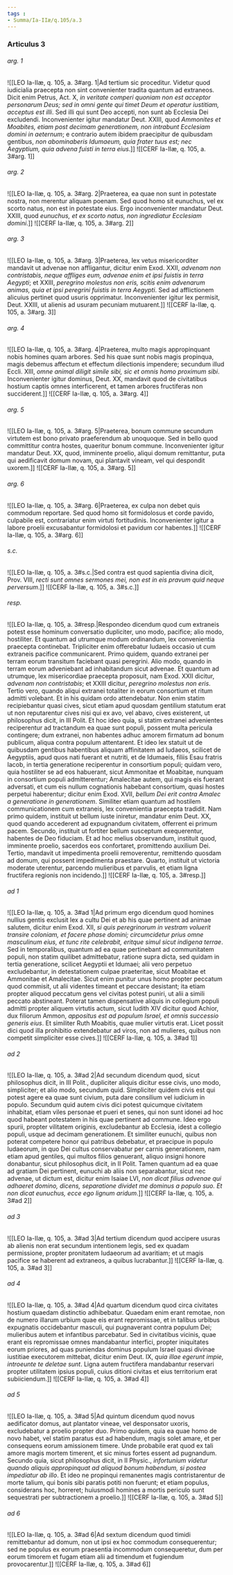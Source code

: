 ```yaml
---
tags : 
- Summa/Ia-IIæ/q.105/a.3
---
```


### Articulus 3

###### arg. 1
![[LEO Ia-IIæ, q. 105, a. 3#arg. 1|Ad tertium sic proceditur. Videtur quod iudicialia praecepta non sint convenienter tradita quantum ad extraneos. Dicit enim Petrus, Act. X, *in veritate comperi quoniam non est acceptor personarum Deus; sed in omni gente qui timet Deum et operatur iustitiam, acceptus est illi*. Sed illi qui sunt Deo accepti, non sunt ab Ecclesia Dei excludendi. Inconvenienter igitur mandatur Deut. XXIII, quod *Ammonites et Moabites, etiam post decimam generationem, non intrabunt Ecclesiam domini in aeternum*; e contrario autem ibidem praecipitur de quibusdam gentibus, *non abominaberis Idumaeum, quia frater tuus est; nec Aegyptium, quia advena fuisti in terra eius*.]]
![[CERF Ia-IIæ, q. 105, a. 3#arg. 1]]

###### arg. 2
![[LEO Ia-IIæ, q. 105, a. 3#arg. 2|Praeterea, ea quae non sunt in potestate nostra, non merentur aliquam poenam. Sed quod homo sit eunuchus, vel ex scorto natus, non est in potestate eius. Ergo inconvenienter mandatur Deut. XXIII, quod *eunuchus, et ex scorto natus, non ingrediatur Ecclesiam domini*.]]
![[CERF Ia-IIæ, q. 105, a. 3#arg. 2]]

###### arg. 3
![[LEO Ia-IIæ, q. 105, a. 3#arg. 3|Praeterea, lex vetus misericorditer mandavit ut advenae non affligantur, dicitur enim Exod. XXII, *advenam non contristabis, neque affliges eum, advenae enim et ipsi fuistis in terra Aegypti*; et XXIII, *peregrino molestus non eris, scitis enim advenarum animas, quia et ipsi peregrini fuistis in terra Aegypti*. Sed ad afflictionem alicuius pertinet quod usuris opprimatur. Inconvenienter igitur lex permisit, Deut. XXIII, ut alienis ad usuram pecuniam mutuarent.]]
![[CERF Ia-IIæ, q. 105, a. 3#arg. 3]]

###### arg. 4
![[LEO Ia-IIæ, q. 105, a. 3#arg. 4|Praeterea, multo magis appropinquant nobis homines quam arbores. Sed his quae sunt nobis magis propinqua, magis debemus affectum et effectum dilectionis impendere; secundum illud Eccli. XIII, *omne animal diligit simile sibi, sic et omnis homo proximum sibi*. Inconvenienter igitur dominus, Deut. XX, mandavit quod de civitatibus hostium captis omnes interficerent, et tamen arbores fructiferas non succiderent.]]
![[CERF Ia-IIæ, q. 105, a. 3#arg. 4]]

###### arg. 5
![[LEO Ia-IIæ, q. 105, a. 3#arg. 5|Praeterea, bonum commune secundum virtutem est bono privato praeferendum ab unoquoque. Sed in bello quod committitur contra hostes, quaeritur bonum commune. Inconvenienter igitur mandatur Deut. XX, quod, imminente proelio, aliqui domum remittantur, puta qui aedificavit domum novam, qui plantavit vineam, vel qui despondit uxorem.]]
![[CERF Ia-IIæ, q. 105, a. 3#arg. 5]]

###### arg. 6
![[LEO Ia-IIæ, q. 105, a. 3#arg. 6|Praeterea, ex culpa non debet quis commodum reportare. Sed quod homo sit formidolosus et corde pavido, culpabile est, contrariatur enim virtuti fortitudinis. Inconvenienter igitur a labore proelii excusabantur formidolosi et pavidum cor habentes.]]
![[CERF Ia-IIæ, q. 105, a. 3#arg. 6]]

###### s.c.
![[LEO Ia-IIæ, q. 105, a. 3#s.c.|Sed contra est quod sapientia divina dicit, Prov. VIII, *recti sunt omnes sermones mei, non est in eis pravum quid neque perversum*.]]
![[CERF Ia-IIæ, q. 105, a. 3#s.c.]]

###### resp.
![[LEO Ia-IIæ, q. 105, a. 3#resp.|Respondeo dicendum quod cum extraneis potest esse hominum conversatio dupliciter, uno modo, pacifice; alio modo, hostiliter. Et quantum ad utrumque modum ordinandum, lex convenientia praecepta continebat. Tripliciter enim offerebatur Iudaeis occasio ut cum extraneis pacifice communicarent. Primo quidem, quando extranei per terram eorum transitum faciebant quasi peregrini. Alio modo, quando in terram eorum adveniebant ad inhabitandum sicut advenae. Et quantum ad utrumque, lex misericordiae praecepta proposuit, nam Exod. XXII dicitur, *advenam non contristabis*; et XXIII dicitur, *peregrino molestus non eris*. Tertio vero, quando aliqui extranei totaliter in eorum consortium et ritum admitti volebant. Et in his quidam ordo attendebatur. Non enim statim recipiebantur quasi cives, sicut etiam apud quosdam gentilium statutum erat ut non reputarentur cives nisi qui ex avo, vel abavo, cives existerent, ut philosophus dicit, in III Polit. Et hoc ideo quia, si statim extranei advenientes reciperentur ad tractandum ea quae sunt populi, possent multa pericula contingere; dum extranei, non habentes adhuc amorem firmatum ad bonum publicum, aliqua contra populum attentarent. Et ideo lex statuit ut de quibusdam gentibus habentibus aliquam affinitatem ad Iudaeos, scilicet de Aegyptiis, apud quos nati fuerant et nutriti, et de Idumaeis, filiis Esau fratris Iacob, in tertia generatione reciperentur in consortium populi; quidam vero, quia hostiliter se ad eos habuerant, sicut Ammonitae et Moabitae, nunquam in consortium populi admitterentur; Amalecitae autem, qui magis eis fuerant adversati, et cum eis nullum cognationis habebant consortium, quasi hostes perpetui haberentur; dicitur enim Exod. XVII, *bellum Dei erit contra Amalec a generatione in generationem*. Similiter etiam quantum ad hostilem communicationem cum extraneis, lex convenientia praecepta tradidit. Nam primo quidem, instituit ut bellum iuste iniretur, mandatur enim Deut. XX, quod quando accederent ad expugnandum civitatem, offerrent ei primum pacem. Secundo, instituit ut fortiter bellum susceptum exequerentur, habentes de Deo fiduciam. Et ad hoc melius observandum, instituit quod, imminente proelio, sacerdos eos confortaret, promittendo auxilium Dei. Tertio, mandavit ut impedimenta proelii removerentur, remittendo quosdam ad domum, qui possent impedimenta praestare. Quarto, instituit ut victoria moderate uterentur, parcendo mulieribus et parvulis, et etiam ligna fructifera regionis non incidendo.]]
![[CERF Ia-IIæ, q. 105, a. 3#resp.]]

###### ad 1
![[LEO Ia-IIæ, q. 105, a. 3#ad 1|Ad primum ergo dicendum quod homines nullius gentis exclusit lex a cultu Dei et ab his quae pertinent ad animae salutem, dicitur enim Exod. XII, *si quis peregrinorum in vestram voluerit transire coloniam, et facere phase domini; circumcidetur prius omne masculinum eius, et tunc rite celebrabit, eritque simul sicut indigena terrae*. Sed in temporalibus, quantum ad ea quae pertinebant ad communitatem populi, non statim quilibet admittebatur, ratione supra dicta, sed quidam in tertia generatione, scilicet Aegyptii et Idumaei; alii vero perpetuo excludebantur, in detestationem culpae praeteritae, sicut Moabitae et Ammonitae et Amalecitae. Sicut enim punitur unus homo propter peccatum quod commisit, ut alii videntes timeant et peccare desistant; ita etiam propter aliquod peccatum gens vel civitas potest puniri, ut alii a simili peccato abstineant. Poterat tamen dispensative aliquis in collegium populi admitti propter aliquem virtutis actum, sicut Iudith XIV dicitur quod Achior, dux filiorum Ammon, *appositus est ad populum Israel, et omnis successio generis eius*. Et similiter Ruth Moabitis, quae mulier virtutis erat. Licet possit dici quod illa prohibitio extendebatur ad viros, non ad mulieres, quibus non competit simpliciter esse cives.]]
![[CERF Ia-IIæ, q. 105, a. 3#ad 1]]

###### ad 2
![[LEO Ia-IIæ, q. 105, a. 3#ad 2|Ad secundum dicendum quod, sicut philosophus dicit, in III Polit., dupliciter aliquis dicitur esse civis, uno modo, simpliciter; et alio modo, secundum quid. Simpliciter quidem civis est qui potest agere ea quae sunt civium, puta dare consilium vel iudicium in populo. Secundum quid autem civis dici potest quicumque civitatem inhabitat, etiam viles personae et pueri et senes, qui non sunt idonei ad hoc quod habeant potestatem in his quae pertinent ad commune. Ideo ergo spurii, propter vilitatem originis, excludebantur ab Ecclesia, idest a collegio populi, usque ad decimam generationem. Et similiter eunuchi, quibus non poterat competere honor qui patribus debebatur, et praecipue in populo Iudaeorum, in quo Dei cultus conservabatur per carnis generationem, nam etiam apud gentiles, qui multos filios genuerant, aliquo insigni honore donabantur, sicut philosophus dicit, in II Polit. Tamen quantum ad ea quae ad gratiam Dei pertinent, eunuchi ab aliis non separabantur, sicut nec advenae, ut dictum est, dicitur enim Isaiae LVI, *non dicat filius advenae qui adhaeret domino, dicens, separatione dividet me dominus a populo suo. Et non dicat eunuchus, ecce ego lignum aridum*.]]
![[CERF Ia-IIæ, q. 105, a. 3#ad 2]]

###### ad 3
![[LEO Ia-IIæ, q. 105, a. 3#ad 3|Ad tertium dicendum quod accipere usuras ab alienis non erat secundum intentionem legis, sed ex quadam permissione, propter pronitatem Iudaeorum ad avaritiam; et ut magis pacifice se haberent ad extraneos, a quibus lucrabantur.]]
![[CERF Ia-IIæ, q. 105, a. 3#ad 3]]

###### ad 4
![[LEO Ia-IIæ, q. 105, a. 3#ad 4|Ad quartum dicendum quod circa civitates hostium quaedam distinctio adhibebatur. Quaedam enim erant remotae, non de numero illarum urbium quae eis erant repromissae, et in talibus urbibus expugnatis occidebantur masculi, qui pugnaverant contra populum Dei; mulieribus autem et infantibus parcebatur. Sed in civitatibus vicinis, quae erant eis repromissae omnes mandabantur interfici, propter iniquitates eorum priores, ad quas puniendas dominus populum Israel quasi divinae iustitiae executorem mittebat, dicitur enim Deut. IX, *quia illae egerunt impie, introeunte te deletae sunt*. Ligna autem fructifera mandabantur reservari propter utilitatem ipsius populi, cuius ditioni civitas et eius territorium erat subiiciendum.]]
![[CERF Ia-IIæ, q. 105, a. 3#ad 4]]

###### ad 5
![[LEO Ia-IIæ, q. 105, a. 3#ad 5|Ad quintum dicendum quod novus aedificator domus, aut plantator vineae, vel desponsator uxoris, excludebatur a proelio propter duo. Primo quidem, quia ea quae homo de novo habet, vel statim paratus est ad habendum, magis solet amare, et per consequens eorum amissionem timere. Unde probabile erat quod ex tali amore magis mortem timerent, et sic minus fortes essent ad pugnandum. Secundo quia, sicut philosophus dicit, in II Physic., *infortunium videtur quando aliquis appropinquat ad aliquod bonum habendum, si postea impediatur ab illo*. Et ideo ne propinqui remanentes magis contristarentur de morte talium, qui bonis sibi paratis potiti non fuerunt; et etiam populus, considerans hoc, horreret; huiusmodi homines a mortis periculo sunt sequestrati per subtractionem a proelio.]]
![[CERF Ia-IIæ, q. 105, a. 3#ad 5]]

###### ad 6
![[LEO Ia-IIæ, q. 105, a. 3#ad 6|Ad sextum dicendum quod timidi remittebantur ad domum, non ut ipsi ex hoc commodum consequerentur; sed ne populus ex eorum praesentia incommodum consequeretur, dum per eorum timorem et fugam etiam alii ad timendum et fugiendum provocarentur.]]
![[CERF Ia-IIæ, q. 105, a. 3#ad 6]]

